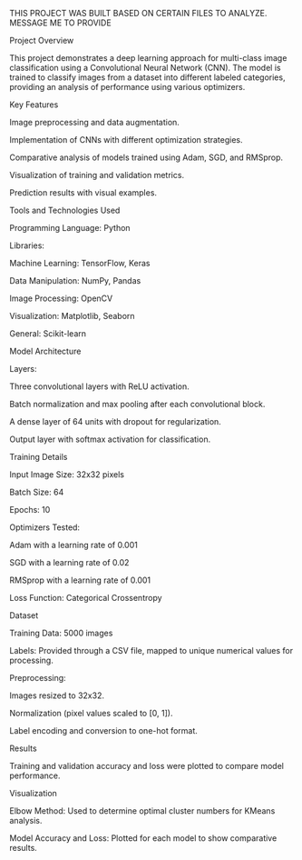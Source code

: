THIS PROJECT WAS BUILT BASED ON CERTAIN FILES TO ANALYZE. MESSAGE ME TO PROVIDE


Project Overview

This project demonstrates a deep learning approach for multi-class image classification using a Convolutional Neural Network (CNN). The model is trained to classify images from a dataset into different labeled categories, providing an analysis of performance using various optimizers.

Key Features

Image preprocessing and data augmentation.

Implementation of CNNs with different optimization strategies.

Comparative analysis of models trained using Adam, SGD, and RMSprop.

Visualization of training and validation metrics.

Prediction results with visual examples.

Tools and Technologies Used

Programming Language: Python

Libraries:

Machine Learning: TensorFlow, Keras

Data Manipulation: NumPy, Pandas

Image Processing: OpenCV

Visualization: Matplotlib, Seaborn

General: Scikit-learn

Model Architecture

Layers:

Three convolutional layers with ReLU activation.

Batch normalization and max pooling after each convolutional block.

A dense layer of 64 units with dropout for regularization.

Output layer with softmax activation for classification.

Training Details

Input Image Size: 32x32 pixels

Batch Size: 64

Epochs: 10

Optimizers Tested:

Adam with a learning rate of 0.001

SGD with a learning rate of 0.02

RMSprop with a learning rate of 0.001

Loss Function: Categorical Crossentropy

Dataset

Training Data: 5000 images

Labels: Provided through a CSV file, mapped to unique numerical values for processing.

Preprocessing:

Images resized to 32x32.

Normalization (pixel values scaled to [0, 1]).

Label encoding and conversion to one-hot format.

Results

Training and validation accuracy and loss were plotted to compare model performance.

Visualization

Elbow Method: Used to determine optimal cluster numbers for KMeans analysis.

Model Accuracy and Loss: Plotted for each model to show comparative results.
